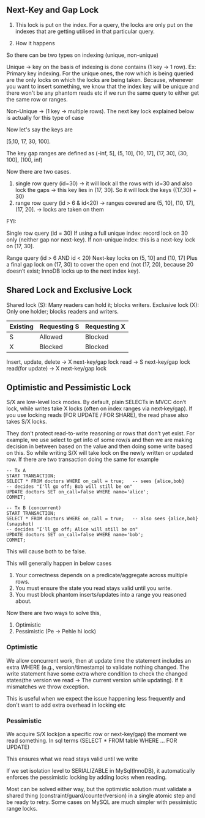 ## Next-Key and Gap Lock ##

1. This lock is put on the index. For a query, the locks are only put on the indexes that are getting utilised in that particular query.

2. How it happens

So there can be two types on indexing (unique, non-unique)

Unique -> key on the basis of indexing is done contains (1 key -> 1 row). Ex: Primary key indexing. For the unique ones, the row which is being queried are the only locks on which the locks are being taken. Because, whenever you want to insert something, we know that the index key will be unique and there won't be any phantom reads etc if we run the same query to either get the same row or ranges.

Non-Unique -> (1 key -> multiple rows). The next key lock explained below is actually for this type of case

Now let's say the keys are

[5,10, 17, 30, 100].

The key gap ranges are defined as
(-inf, 5], (5, 10], (10, 17], (17, 30], (30, 100], (100, inf)

Now there are two cases.

1) single row query (id=30) -> it will lock all the rows with id=30 and also lock the gaps -> this key lies in (17, 30]. So it will lock the keys ((17,30) + 30)
2) range row query (id > 6 & id<20) -> ranges covered are (5, 10], (10, 17], (17, 20]. -> locks are taken on them




FYI:

Single row query (id = 30)
If using a full unique index: record lock on 30 only (neither gap nor next-key).
If non-unique index: this is a next-key lock on (17, 30].

Range query (id > 6 AND id < 20)
Next-key locks on (5, 10] and (10, 17]
Plus a final gap lock on (17, 30) to cover the open end (not (17, 20), because 20 doesn’t exist; InnoDB locks up to the next index key).


## Shared Lock and Exclusive Lock ##

Shared lock (S): Many readers can hold it; blocks writers.
Exclusive lock (X): Only one holder; blocks readers and writers.

| Existing | Requesting S | Requesting X |
|---|---|---|
| S | Allowed | Blocked |
| X | Blocked | Blocked |


Insert, update, delete -> X next-key/gap lock
read -> S next-key/gap lock 
read(for update) -> X next-key/gap lock 


## Optimistic and Pessimistic Lock ##

S/X are low-level lock modes. By default, plain SELECTs in MVCC don’t lock, while writes take X locks (often on index ranges via next‑key/gap). If you use locking reads (FOR UPDATE / FOR SHARE), the read phase also takes S/X locks.

They don’t protect read-to-write reasoning or rows that don’t yet exist. 
For example, we use select to get info of some row/s and then we are making decision in between based on the value and then doing some write based on this. So while writing S/X will take lock on the newly written or updated row. If there are two transaction doing the same for example

```
-- Tx A
START TRANSACTION;
SELECT * FROM doctors WHERE on_call = true;   -- sees {alice,bob}
-- decides "I'll go off; Bob will still be on"
UPDATE doctors SET on_call=false WHERE name='alice';
COMMIT;

-- Tx B (concurrent)
START TRANSACTION;
SELECT * FROM doctors WHERE on_call = true;   -- also sees {alice,bob} (snapshot)
-- decides "I'll go off; Alice will still be on"
UPDATE doctors SET on_call=false WHERE name='bob';
COMMIT;

```

This will cause both to be false.

This will generally happen in below cases
1. Your correctness depends on a predicate/aggregate across multiple rows.
2. You must ensure the state you read stays valid until you write.
3. You must block phantom inserts/updates into a range you reasoned about.

Now there are two ways to solve this,
1. Optimistic
2. Pessimistic (Pe -> Pehle hi lock)

### Optimistic ###
We allow concurrent work, then at update time the statement includes an extra WHERE (e.g., version/timestamp) to validate nothing changed.
The write statement have some extra where condition to check the changed states(the version we read -> The current version while updating). If it mismatches we throw exception. 

This is useful when we expect the issue happening less frequently and don't want to add extra overhead in locking etc

### Pessimistic ###
We acquire S/X lock(on a specific row or next-key/gap) the moment we read something. In sql terms (SELECT * FROM table WHERE ... FOR UPDATE) 

This ensures what we read stays valid until we write

If we set isolation level to SERIALIZABLE in MySql(InnoDB), it automatically enforces the pessimistic locking by adding locks when reading. 



Most can be solved either way, but the optimistic solution must validate a shared thing (constraint/guard/counter/version) in a single atomic step and be ready to retry. Some cases on MySQL are much simpler with pessimistic range locks.













